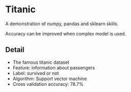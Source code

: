 # Titanic

A demonstration of numpy, pandas and sklearn skills.  
  
Accuracy can be improved when complex model is used.  


## Detail
- The famous titanic dataset 
- Feature: information about passengers
- Label: survived or not
- Algorithm: Support vector machine
- Cross validation accuracy: 78.7%
